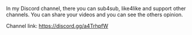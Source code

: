In my Discord channel, there you can sub4sub, like4like and support other channels.
You can share your videos and you can see the others opinion.

Channel link: https://discord.gg/a4TrhpfW
